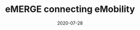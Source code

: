 ---
title: eMERGE connecting eMobility
summary: Second generation electric mobility project.
tags:
- Demo
date: "2020-07-28"

# Optional external URL for project (replaces project detail page).
external_link: https://www.fokus.fraunhofer.de/ba001755bc1b0dc8

---
